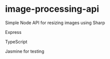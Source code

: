 # image-processing-api

Simple Node API for resizing images using Sharp

Express

TypeScript

Jasmine for testing
